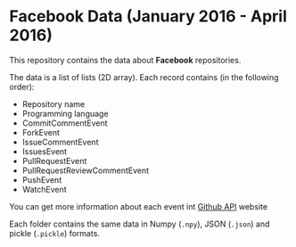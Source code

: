 # Facebook Data (January 2016 - April 2016)

This repository contains the data about **Facebook** repositories.

The data is a list of lists (2D array). Each record contains (in the following order):
- Repository name
- Programming language
- CommitCommentEvent
- ForkEvent
- IssueCommentEvent
- IssuesEvent
- PullRequestEvent
- PullRequestReviewCommentEvent
- PushEvent
- WatchEvent

You can get more information about each event int [Github API](https://developer.github.com/v3/activity/events/types/) website

Each folder contains the same data in Numpy (`.npy`), JSON (`.json`) and pickle (`.pickle`) formats.

